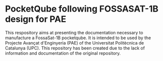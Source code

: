 # PocketQube following FOSSASAT-1B design for PAE
This respository aims at presenting the documentation necessary to manufacture a FossaSat-1B pocketqube. It is intended to be used by the Projecte Avançat d'Enginyeria (PAE) of the Universitat Politècnica de Catalunya (UPC). This repository has been created due to the lack of information and documentation of the original repository.
